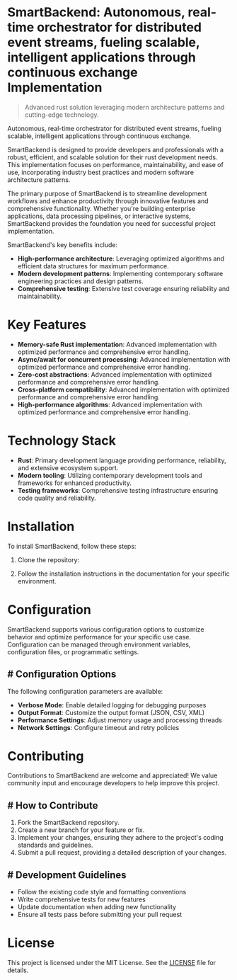 <!-- fallback_SmartBackend_20251029005650_33268 -->

# SmartBackend: Autonomous, real-time orchestrator for distributed event streams, fueling scalable, intelligent applications through continuous exchange Implementation
> Advanced rust solution leveraging modern architecture patterns and cutting-edge technology.

Autonomous, real-time orchestrator for distributed event streams, fueling scalable, intelligent applications through continuous exchange.

SmartBackend is designed to provide developers and professionals with a robust, efficient, and scalable solution for their rust development needs. This implementation focuses on performance, maintainability, and ease of use, incorporating industry best practices and modern software architecture patterns.

The primary purpose of SmartBackend is to streamline development workflows and enhance productivity through innovative features and comprehensive functionality. Whether you're building enterprise applications, data processing pipelines, or interactive systems, SmartBackend provides the foundation you need for successful project implementation.

SmartBackend's key benefits include:

* **High-performance architecture**: Leveraging optimized algorithms and efficient data structures for maximum performance.
* **Modern development patterns**: Implementing contemporary software engineering practices and design patterns.
* **Comprehensive testing**: Extensive test coverage ensuring reliability and maintainability.

# Key Features

* **Memory-safe Rust implementation**: Advanced implementation with optimized performance and comprehensive error handling.
* **Async/await for concurrent processing**: Advanced implementation with optimized performance and comprehensive error handling.
* **Zero-cost abstractions**: Advanced implementation with optimized performance and comprehensive error handling.
* **Cross-platform compatibility**: Advanced implementation with optimized performance and comprehensive error handling.
* **High-performance algorithms**: Advanced implementation with optimized performance and comprehensive error handling.

# Technology Stack

* **Rust**: Primary development language providing performance, reliability, and extensive ecosystem support.
* **Modern tooling**: Utilizing contemporary development tools and frameworks for enhanced productivity.
* **Testing frameworks**: Comprehensive testing infrastructure ensuring code quality and reliability.

# Installation

To install SmartBackend, follow these steps:

1. Clone the repository:


2. Follow the installation instructions in the documentation for your specific environment.

# Configuration

SmartBackend supports various configuration options to customize behavior and optimize performance for your specific use case. Configuration can be managed through environment variables, configuration files, or programmatic settings.

## # Configuration Options

The following configuration parameters are available:

* **Verbose Mode**: Enable detailed logging for debugging purposes
* **Output Format**: Customize the output format (JSON, CSV, XML)
* **Performance Settings**: Adjust memory usage and processing threads
* **Network Settings**: Configure timeout and retry policies

# Contributing

Contributions to SmartBackend are welcome and appreciated! We value community input and encourage developers to help improve this project.

## # How to Contribute

1. Fork the SmartBackend repository.
2. Create a new branch for your feature or fix.
3. Implement your changes, ensuring they adhere to the project's coding standards and guidelines.
4. Submit a pull request, providing a detailed description of your changes.

## # Development Guidelines

* Follow the existing code style and formatting conventions
* Write comprehensive tests for new features
* Update documentation when adding new functionality
* Ensure all tests pass before submitting your pull request

# License

This project is licensed under the MIT License. See the [LICENSE](https://github.com/LuisFillipe1/SmartBackend/blob/main/LICENSE) file for details.
